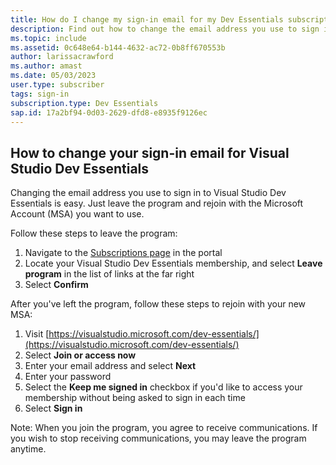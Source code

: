 ```yaml
---
title: How do I change my sign-in email for my Dev Essentials subscription?
description: Find out how to change the email address you use to sign in to your Visual Studio Dev Essentials membership
ms.topic: include
ms.assetid: 0c648e64-b144-4632-ac72-0b8ff670553b
author: larissacrawford
ms.author: amast
ms.date: 05/03/2023
user.type: subscriber
tags: sign-in
subscription.type: Dev Essentials
sap.id: 17a2bf94-0d03-2629-dfd8-e8935f9126ec
---
```


## How to change your sign-in email for Visual Studio Dev Essentials

Changing the email address you use to sign in to Visual Studio Dev Essentials is easy.  Just leave the program and rejoin with the Microsoft Account (MSA) you want to use. 

Follow these steps to leave the program:
1. Navigate to the [Subscriptions page](https://my.visualstudio.com/subscriptions) in the portal 
2. Locate your Visual Studio Dev Essentials membership, and select **Leave program** in the list of links at the far right
3. Select **Confirm**

After you've left the program, follow these steps to rejoin with your new MSA:
1. Visit [https://visualstudio.microsoft.com/dev-essentials/](https://visualstudio.microsoft.com/dev-essentials/)
0. Select **Join or access now**
0. Enter your email address and select **Next**
0. Enter your password
0. Select the **Keep me signed in** checkbox if you'd like to access your membership without being asked to sign in each time
0. Select **Sign in**

Note:  When you join the program, you agree to receive communications. If you wish to stop receiving communications, you may leave the program anytime.